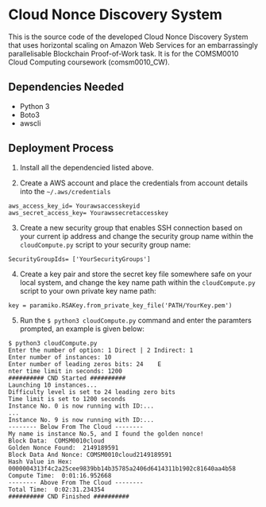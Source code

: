 # Cloud Nonce Discovery System 
This is the source code of the developed Cloud Nonce Discovery System that uses horizontal scaling on Amazon Web Services for an embarrassingly parallelisable Blockchain Proof-of-Work task. It is for the COMSM0010 Cloud Computing coursework (comsm0010_CW).   

## Dependencies Needed 
* Python 3 
* Boto3 
* awscli  

## Deployment Process 

1. Install all the dependencied listed above. 

2. Create a AWS account and place the credentials from account details into the `~/.aws/credentials`    
```shell    
aws_access_key_id= Yourawsaccesskeyid    
aws_secret_access_key= Yourawssecretaccesskey    
``` 

3. Create a new security group that enables SSH connection based on your current ip address and change the security group name within the `cloudCompute.py` script to your security group name:    
```shell    
SecurityGroupIds= ['YourSecurityGroups']    
``` 
4. Create a key pair and store the secret key file somewhere safe on your local system, and change the key name path within the `cloudCompute.py` script to your own private key name path:    
```shell    
key = paramiko.RSAKey.from_private_key_file('PATH/YourKey.pem')    
``` 
5. Run the `$ python3 cloudCompute.py` command and enter the paramters prompted, an example is given below:     
```shell    
$ python3 cloudCompute.py    
Enter the number of option: 1 Direct | 2 Indirect: 1    
Enter number of instances: 10    
Enter number of leading zeros bits: 24    E
nter time limit in seconds: 1200    
########## CND Started ##########    
Launching 10 instances...    
Difficulty level is set to 24 leading zero bits    
Time limit is set to 1200 seconds    
Instance No. 0 is now running with ID:...    
...    
Instance No. 9 is now running with ID:...    
-------- Below From The Cloud --------    
My name is instance No.5, and I found the golden nonce!    
Block Data:  COMSM0010cloud    
Golden Nonce Found:  2149189591    
Block Data And Nonce: COMSM0010cloud2149189591    
Hash Value in Hex:  0000004313f4c2a25cee9839bb14b35785a2406d6414311b1902c81640aa4b58    
Compute Time:  0:01:16.952668    
-------- Above From The Cloud --------    
Total Time:  0:02:31.234354    
########## CND Finished ##########    
``` 

